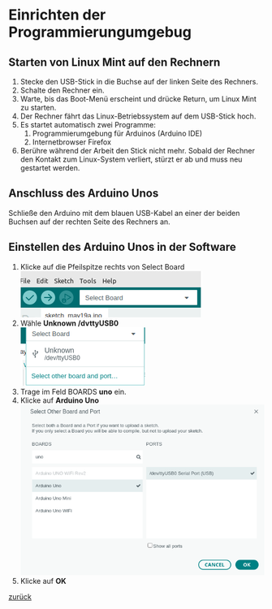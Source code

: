  <link rel="stylesheet" href="https://hi2272.github.io/StyleMD.css">


# Einrichten der Programmierungumgebug
## Starten von Linux Mint auf den Rechnern
1. Stecke den USB-Stick in die Buchse auf der linken Seite des Rechners.
2. Schalte den Rechner ein.
3. Warte, bis das Boot-Menü erscheint und drücke Return, um Linux Mint zu starten. 
4.  Der Rechner fährt das Linux-Betriebssystem auf dem USB-Stick hoch.
5.  Es startet automatisch zwei Programme:
    1.  Programmierumgebung für Arduinos (Arduino IDE)
    2.  Internetbrowser Firefox
6.  Berühre während der Arbeit den Stick nicht mehr. Sobald der Rechner den Kontakt zum Linux-System verliert, stürzt er ab und muss neu gestartet werden.

## Anschluss des Arduino Unos
Schließe den Arduino mit dem blauen USB-Kabel an einer der beiden Buchsen auf der rechten Seite des Rechners an.
## Einstellen des Arduino Unos in der Software
1. Klicke auf die Pfeilspitze rechts von Select Board  
![Alt text](Sc1.png)
2. Wähle **Unknown /dvttyUSB0**  
![Alt text](sc2.png)
3. Trage im Feld BOARDS **uno** ein.  
4. Klicke auf **Arduino Uno**   
![Alt text](sc3.png)
5. Klicke auf **OK**  

[zurück](../index.html)
   
